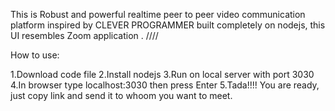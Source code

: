 This is Robust and powerful realtime peer to peer video communication platform inspired by CLEVER PROGRAMMER  built completely on nodejs, this UI resembles Zoom application .
////

How to use:

1.Download code file 
2.Install nodejs
3.Run on local server with port 3030
4.In browser type
  localhost:3030
  then press Enter
5.Tada!!!! You are ready, just copy link and send it to whoom you want to meet.


